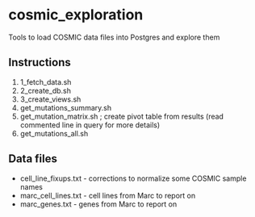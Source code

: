 cosmic\_exploration
==================

Tools to load COSMIC data files into Postgres and explore them

Instructions
------------

1. 1\_fetch\_data.sh
2. 2\_create\_db.sh
3. 3\_create\_views.sh
4. get\_mutations\_summary.sh
5. get\_mutation\_matrix.sh ; create pivot table from results
   (read commented line in query for more details)
6. get\_mutations\_all.sh

Data files
----------
* cell\_line\_fixups.txt - corrections to normalize some COSMIC sample names
* marc\_cell\_lines.txt - cell lines from Marc to report on
* marc\_genes.txt - genes from Marc to report on


